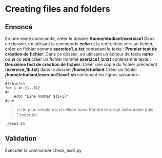 
# Creating files and folders

## Ennoncé

En une seule commande, créer le dossier **/home/etudiant/exercice1**
Dans ce dossier, en utilisant la commande ***echo*** et la redirection vers un fichier, créer un fichier nommé **exercice1_a.txt** contenant le texte : **Premier test de création de fichier**.
Dans ce dossier, en utilisant un éditeur de texte ***nano*** ou ***vi*** ou ***vim*** créer un fichier nommé **exercice1_b.txt** contenant le texte : **Deuxième test de création de fichier**.
Créer une copie du fichier précédent (**exercice_1b.txt**) dans le dossier **/home/etudiant**
Créer un fichier **/home/etudiant/exercice1/exo1.sh** contenant les lignes suivantes :
```
#!/bin/sh
for i in {1..31}
do
    echo "Line number ${i+1}"
done
```
> Ici le plus simple est d'utiliser nano
Rendre le script exécutable puis l'exécuter.
```
./exo1.sh
```

## Validation

Executer la commande check_exo1.py